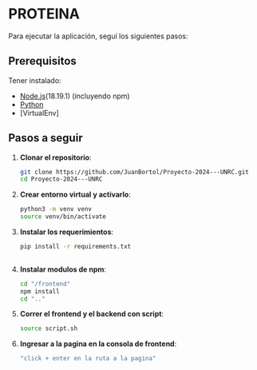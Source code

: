 # PROTEINA

Para ejecutar la aplicación, seguí los siguientes pasos:

## Prerequisitos

Tener instalado:

- [Node.js](https://nodejs.org/)(18.19.1) (incluyendo npm)
- [Python](https://www.python.org/)
- [VirtualEnv]

## Pasos a seguir
1. **Clonar el repositorio**:
   ```bash
   git clone https://github.com/JuanBortol/Proyecto-2024---UNRC.git
   cd Proyecto-2024---UNRC

2. **Crear entorno virtual y activarlo**:
   ```bash
   python3 -m venv venv
   source venv/bin/activate
   
3. **Instalar los requerimientos**:
   ```bash
   pip install -r requirements.txt
    
4. **Instalar modulos de npm**:
    ```bash
    cd "/frontend"
    npm install
    cd ".."
 
5. **Correr el frontend y el backend con script**:
   ```bash
   source script.sh
   
6. **Ingresar a la pagina en la consola de frontend**:
   ```bash
   "click + enter en la ruta a la pagina"



   
  

